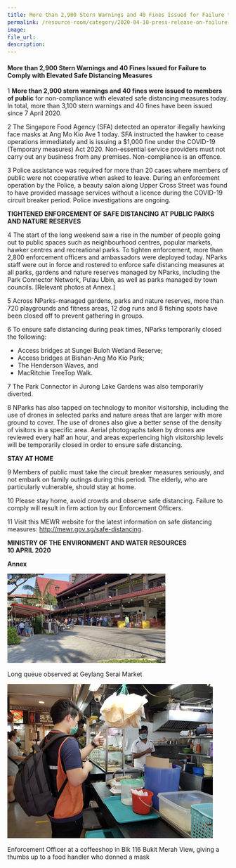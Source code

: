 ```yaml
---  
title: More than 2,900 Stern Warnings and 40 Fines Issued for Failure to Comply with Elevated Safe Distancing Measures  
permalink: /resource-room/category/2020-04-10-press-release-on-failure-to-comply-with-elevated-safe-distancing-measures/  
image:  
file_url:  
description:  
---  
```


#### More than 2,900 Stern Warnings and 40 Fines Issued for Failure to Comply with Elevated Safe Distancing Measures  

1 **More than 2,900 stern warnings and 40 fines were issued to members of public** for non-compliance with elevated safe distancing measures today. In total, more than 3,100 stern warnings and 40 fines have been issued since 7 April 2020.  

2 The Singapore Food Agency (SFA) detected an operator illegally hawking face masks at Ang Mo Kio Ave 1 today. SFA instructed the hawker to cease operations immediately and is issuing a $1,000 fine under the COVID-19 (Temporary measures) Act 2020. Non-essential service providers must not carry out any business from any premises. Non-compliance is an offence.  

3 Police assistance was required for more than 20 cases where members of public were not cooperative when asked to leave. During an enforcement operation by the Police, a beauty salon along Upper Cross Street was found to have provided massage services without a licence during the COVID-19 circuit breaker period. Police investigations are ongoing.  

**TIGHTENED ENFORCEMENT OF SAFE DISTANCING AT PUBLIC PARKS AND NATURE RESERVES**  

4 The start of the long weekend saw a rise in the number of people going out to public spaces such as neighbourhood centres, popular markets, hawker centres and recreational parks. To tighten enforcement, more than 2,800 enforcement officers and ambassadors were deployed today. NParks staff were out in force and rostered to enforce safe distancing measures at all parks, gardens and nature reserves managed by NParks, including the Park Connector Network, Pulau Ubin, as well as parks managed by town councils. [Relevant photos at Annex.]  

5 Across NParks-managed gardens, parks and nature reserves, more than 720 playgrounds and fitness areas, 12 dog runs and 8 fishing spots have been closed off to prevent gathering in groups.  

6 To ensure safe distancing during peak times, NParks temporarily closed the following:  
- Access bridges at Sungei Buloh Wetland Reserve;  
- Access bridges at Bishan-Ang Mo Kio Park;  
- The Henderson Waves, and  
- MacRitchie TreeTop Walk.  

7 The Park Connector in Jurong Lake Gardens was also temporarily diverted.  

8 NParks has also tapped on technology to monitor visitorship, including the use of drones in selected parks and nature areas that are larger with more ground to cover. The use of drones also give a better sense of the density of visitors in a specific area. Aerial photographs taken by drones are reviewed every half an hour, and areas experiencing high visitorship levels will be temporarily closed in order to ensure safe distancing.  

**STAY AT HOME**  

9 Members of public must take the circuit breaker measures seriously, and not embark on family outings during this period. The elderly, who are particularly vulnerable, should stay at home.  

10 Please stay home, avoid crowds and observe safe distancing. Failure to comply will result in firm action by our Enforcement Officers.  

11 Visit this MEWR website for the latest information on safe distancing measures: http://mewr.gov.sg/safe-distancing.  

**MINISTRY OF THE ENVIRONMENT AND WATER RESOURCES**  
**10 APRIL 2020**  

**Annex**  

![](/news/news-images/press-release-2020-04-10-image-1.png)  

Long queue observed at Geylang Serai Market  

![](/news/news-images/press-release-2020-04-10-image-2.png)  

Enforcement Officer at a coffeeshop in Blk 116 Bukit Merah View, giving a thumbs up to a food handler who donned a mask  
